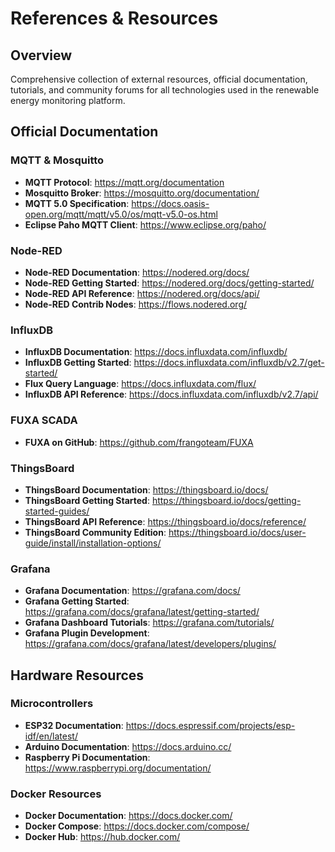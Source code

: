 # References & Resources

## Overview

Comprehensive collection of external resources, official documentation, tutorials, and community forums for all technologies used in the renewable energy monitoring platform.

## Official Documentation

### MQTT & Mosquitto

- **MQTT Protocol**: https://mqtt.org/documentation
- **Mosquitto Broker**: https://mosquitto.org/documentation/
- **MQTT 5.0 Specification**: https://docs.oasis-open.org/mqtt/mqtt/v5.0/os/mqtt-v5.0-os.html
- **Eclipse Paho MQTT Client**: https://www.eclipse.org/paho/

### Node-RED

- **Node-RED Documentation**: https://nodered.org/docs/
- **Node-RED Getting Started**: https://nodered.org/docs/getting-started/
- **Node-RED API Reference**: https://nodered.org/docs/api/
- **Node-RED Contrib Nodes**: https://flows.nodered.org/

### InfluxDB

- **InfluxDB Documentation**: https://docs.influxdata.com/influxdb/
- **InfluxDB Getting Started**: https://docs.influxdata.com/influxdb/v2.7/get-started/
- **Flux Query Language**: https://docs.influxdata.com/flux/
- **InfluxDB API Reference**: https://docs.influxdata.com/influxdb/v2.7/api/

### FUXA SCADA

- **FUXA on GitHub**: https://github.com/frangoteam/FUXA

### ThingsBoard

- **ThingsBoard Documentation**: https://thingsboard.io/docs/
- **ThingsBoard Getting Started**: https://thingsboard.io/docs/getting-started-guides/
- **ThingsBoard API Reference**: https://thingsboard.io/docs/reference/
- **ThingsBoard Community Edition**: https://thingsboard.io/docs/user-guide/install/installation-options/

### Grafana

- **Grafana Documentation**: https://grafana.com/docs/
- **Grafana Getting Started**: https://grafana.com/docs/grafana/latest/getting-started/
- **Grafana Dashboard Tutorials**: https://grafana.com/tutorials/
- **Grafana Plugin Development**: https://grafana.com/docs/grafana/latest/developers/plugins/

## Hardware Resources

### Microcontrollers

- **ESP32 Documentation**: https://docs.espressif.com/projects/esp-idf/en/latest/
- **Arduino Documentation**: https://docs.arduino.cc/
- **Raspberry Pi Documentation**: https://www.raspberrypi.org/documentation/

### Docker Resources

- **Docker Documentation**: https://docs.docker.com/
- **Docker Compose**: https://docs.docker.com/compose/
- **Docker Hub**: https://hub.docker.com/
